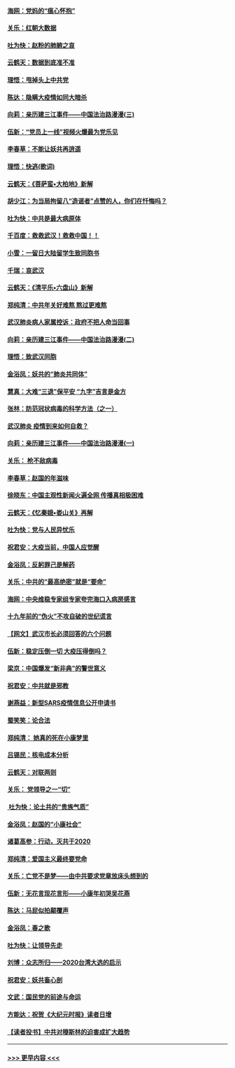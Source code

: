 #### [海网：党妈的“瘟心怀抱”](../pages/nsc993/n11840740.md?t=02050244) 
#### [关乐：红朝大数据](../pages/nsc993/n11840675.md?t=02050244) 
#### [吐为快：赵粉的肺腑之哀](../pages/nsc993/n11840618.md?t=02050244) 
#### [云鹤天：数据到底准不准](../pages/nsc993/n11840325.md?t=02050244) 
#### [理悟：甩掉头上中共党](../pages/nsc993/n11838826.md?t=02050244) 
#### [陈达：隐瞒大疫情如同大暗杀](../pages/nsc993/n11838771.md?t=02050244) 
#### [向莉：亲历建三江事件——中国法治路漫漫(三)](../pages/nsc993/n11831825.md?t=02050244) 
#### [伍新：“党员上一线”视频火爆最为党乐见](../pages/nsc993/n11838200.md?t=02050244) 
#### [李春草：不能让妖共再逍遥](../pages/nsc993/n11838102.md?t=02050244) 
#### [理悟：快逃(歌词)](../pages/nsc993/n11838083.md?t=02050244) 
#### [云鹤天：《菩萨蛮▪大柏地》新解](../pages/nsc993/n11838059.md?t=02050244) 
#### [胡少江：为当局拘留八“造谣者”点赞的人，你们在忏悔吗？](../pages/nsc993/n11836801.md?t=02050244) 
#### [吐为快：中共是最大病原体](../pages/nsc993/n11836748.md?t=02050244) 
#### [千百度：救救武汉！救救中国！！](../pages/nsc993/n11836145.md?t=02050244) 
#### [小雪：一留日大陆留学生致同胞书](../pages/nsc993/n11834624.md?t=02050244) 
#### [千瑞：哀武汉](../pages/nsc993/n11833647.md?t=02050244) 
#### [云鹤天：《清平乐▪六盘山》新解](../pages/nsc993/n11833611.md?t=02050244) 
#### [郑纯清：中共年关好难熬 熬过更难熬](../pages/nsc993/n11833489.md?t=02050244) 
#### [武汉肺炎病人家属控诉：政府不把人命当回事](../pages/nsc993/n11833205.md?t=02050244) 
#### [向莉：亲历建三江事件——中国法治路漫漫(二)](../pages/nsc993/n11829102.md?t=02050244) 
#### [理悟：致武汉同胞](../pages/nsc993/n11831522.md?t=02050244) 
#### [金浴凤：妖共的“肺炎共同体”](../pages/nsc993/n11829448.md?t=02050244) 
#### [慧真：大难“三退”保平安 “九字”吉言是金方](../pages/nsc993/n11829501.md?t=02050244) 
#### [张林：防范冠状病毒的科学方法（之一）](../pages/nsc993/n11828618.md?t=02050244) 
#### [武汉肺炎 疫情到来如何自救？](../pages/nsc993/n11827632.md?t=02050244) 
#### [向莉：亲历建三江事件——中国法治路漫漫(一)](../pages/nsc993/n11827190.md?t=02050244) 
#### [关乐： 枪不敌病毒](../pages/nsc993/n11826746.md?t=02050244) 
#### [李春草：赵国的年滋味](../pages/nsc993/n11826321.md?t=02050244) 
#### [徐晓东：中国主观性新闻火遍全网 传播真相极困难](../pages/nsc993/n11826508.md?t=02050244) 
#### [云鹤天：《忆秦娥▪娄山关》再解](../pages/nsc993/n11824682.md?t=02050244) 
#### [吐为快：党与人民异忧乐](../pages/nsc993/n11824660.md?t=02050244) 
#### [祝君安：大疫当前，中国人应觉醒](../pages/nsc993/n11821946.md?t=02050244) 
#### [金浴凤：反躬罪己是解药](../pages/nsc993/n11820280.md?t=02050244) 
#### [关乐：中共的“最高绝密”就是“要命”](../pages/nsc993/n11816946.md?t=02050244) 
#### [海网：中央维稳专家组专家夸完海口入病房感言](../pages/nsc993/n11815138.md?t=02050244) 
#### [十九年前的“伪火”不攻自破的世纪谎言](../pages/nsc993/n11813238.md?t=02050244) 
#### [【网文】武汉市长必须回答的六个问题](../pages/nsc993/n11813848.md?t=02050244) 
#### [伍新：稳定压倒一切 大疫压得倒吗？](../pages/nsc993/n11812634.md?t=02050244) 
#### [梁京：中国爆发“新非典”的警世意义](../pages/nsc993/n11812554.md?t=02050244) 
#### [祝君安：中共就是邪教](../pages/nsc993/n11812431.md?t=02050244) 
#### [谢燕益：新型SARS疫情信息公开申请书](../pages/nsc993/n11808840.md?t=02050244) 
#### [蜀笑笑：论合法](../pages/nsc993/n11808064.md?t=02050244) 
#### [郑纯清： 她真的死在小康梦里](../pages/nsc993/n11806623.md?t=02050244) 
#### [吕锡民：核电成本分析](../pages/nsc993/n11806284.md?t=02050244) 
#### [云鹤天：对联两则](../pages/nsc993/n11805957.md?t=02050244) 
#### [关乐： 党领导之一“切”](../pages/nsc993/n11804505.md?t=02050244) 
#### [ 吐为快：论土共的“贵族气质”](../pages/nsc993/n11804490.md?t=02050244) 
#### [金浴凤：赵国的“小康社会”](../pages/nsc993/n11804452.md?t=02050244) 
#### [诸葛高参：行动，灭共于2020](../pages/nsc993/n11804120.md?t=02050244) 
#### [郑纯清：爱国主义最终要党命](../pages/nsc993/n11802197.md?t=02050244) 
#### [关乐：亡党不是梦——由中共要求党章放床头想到的](../pages/nsc993/n11802156.md?t=02050244) 
#### [伍新：无花言现花言形——小康年初哭吴花燕](../pages/nsc993/n11800044.md?t=02050244) 
#### [陈达：马屁似拍颠覆声](../pages/nsc993/n11800010.md?t=02050244) 
#### [金浴凤：春之歌](../pages/nsc993/n11797687.md?t=02050244) 
#### [吐为快：让领导先走](../pages/nsc993/n11797512.md?t=02050244) 
#### [刘博：众志所归——2020台湾大选的启示](../pages/nsc993/n11796878.md?t=02050244) 
#### [祝君安：妖共畜心剖](../pages/nsc993/n11794273.md?t=02050244) 
#### [文武：国民党的前途与命运](../pages/nsc993/n11794198.md?t=02050244) 
#### [方能达：祝贺《大纪元时报》读者日增](../pages/nsc993/n11793807.md?t=02050244) 
#### [【读者投书】中共对穆斯林的迫害成扩大趋势](../pages/nsc993/n11791371.md?t=02050244) 

----
#### [ >>> 更早内容 <<< ](../indexes/nsc993-earlier.md)
